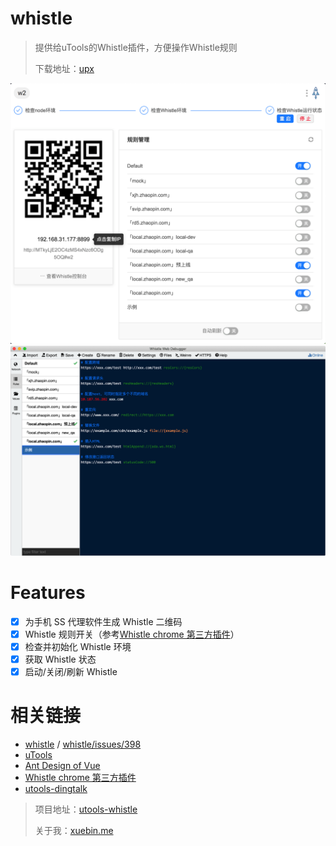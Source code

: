 # whistle

> 提供给uTools的Whistle插件，方便操作Whistle规则
>
> 下载地址：[upx](https://raw.githubusercontent.com/MrLeo/utools-whistle/master/whistle-1.0.0.upx)


![1.png](https://raw.githubusercontent.com/MrLeo/utools-whistle/master/doc-imgs/1.png)
![2.png](https://raw.githubusercontent.com/MrLeo/utools-whistle/master/doc-imgs/2.png)


# Features

- [x] 为手机 SS 代理软件生成 Whistle 二维码
- [x] Whistle 规则开关（参考[Whistle chrome 第三方插件](https://gitee.com/thesadboy/whistle-rules-plugin)）
- [x] 检查并初始化 Whistle 环境
- [x] 获取 Whistle 状态
- [x] 启动/关闭/刷新 Whistle

# 相关链接

- [whistle](http://wproxy.org/whistle/) / [whistle/issues/398](https://github.com/avwo/whistle/issues/398)
- [uTools](https://u.tools/docs/developer/config.html)
- [Ant Design of Vue](https://www.antdv.com/docs/vue/introduce-cn/)
- [Whistle chrome 第三方插件](https://gitee.com/thesadboy/whistle-rules-plugin)
- [utools-dingtalk](https://github.com/vfasky/utools-dingtalk/blob/master/preload.js)




> 项目地址：[utools-whistle](https://github.com/MrLeo/utools-whistle)
>
> 关于我：[xuebin.me](https://xuebin.me)
